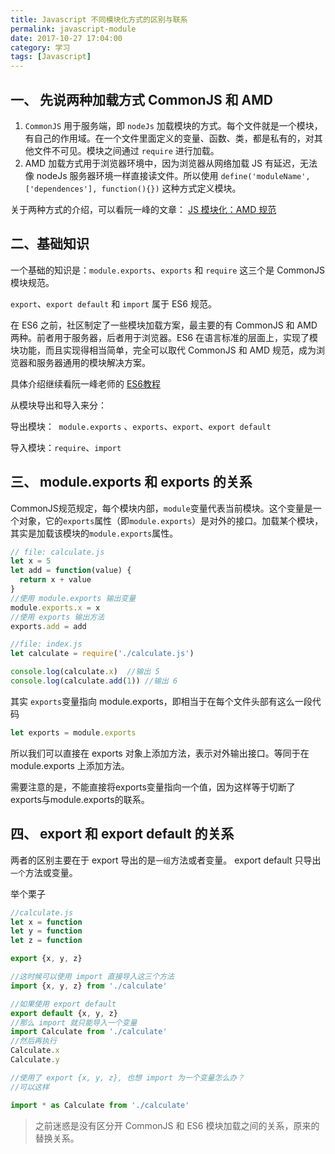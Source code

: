 ```yaml
---
title: Javascript 不同模块化方式的区别与联系
permalink: javascript-module
date: 2017-10-27 17:04:00
category: 学习
tags: [Javascript]
---
```


## 一、 先说两种加载方式 CommonJS 和 AMD

1. `CommonJS` 用于服务端，即 `nodeJs` 加载模块的方式。每个文件就是一个模块，有自己的作用域。在一个文件里面定义的变量、函数、类，都是私有的，对其他文件不可见。模块之间通过 `require` 进行加载。
2. AMD 加载方式用于浏览器环境中，因为浏览器从网络加载 JS 有延迟，无法像 nodeJs 服务器环境一样直接读文件。所以使用 `define('moduleName',['dependences'], function(){})` 这种方式定义模块。

关于两种方式的介绍，可以看阮一峰的文章： [JS 模块化：AMD 规范](http://www.ruanyifeng.com/blog/2012/10/asynchronous_module_definition.html)

## 二、基础知识

一个基础的知识是：`module.exports`、`exports` 和 `require` 这三个是 CommonJS 模块规范。

`export`、`export default` 和 `import` 属于 ES6 规范。  

在 ES6 之前，社区制定了一些模块加载方案，最主要的有 CommonJS 和 AMD 两种。前者用于服务器，后者用于浏览器。ES6 在语言标准的层面上，实现了模块功能，而且实现得相当简单，完全可以取代 CommonJS 和 AMD 规范，成为浏览器和服务器通用的模块解决方案。

具体介绍继续看阮一峰老师的 [ES6教程](http://es6.ruanyifeng.com/#docs/module)

从模块导出和导入来分：

导出模块：` module.exports` 、`exports`、`export`、`export default`

导入模块：`require`、`import`

## 三、 module.exports 和 exports 的关系

CommonJS规范规定，每个模块内部，`module`变量代表当前模块。这个变量是一个对象，它的`exports`属性（即`module.exports`）是对外的接口。加载某个模块，其实是加载该模块的`module.exports`属性。

```javascript
// file: calculate.js
let x = 5
let add = function(value) {
  return x + value
}
//使用 module.exports 输出变量
module.exports.x = x
//使用 exports 输出方法
exports.add = add

//file: index.js
let calculate = require('./calculate.js')

console.log(calculate.x)  //输出 5
console.log(calculate.add(1)) //输出 6
```

其实 `exports`变量指向 module.exports，即相当于在每个文件头部有这么一段代码

```javascript
let exports = module.exports
```

所以我们可以直接在 exports 对象上添加方法，表示对外输出接口。等同于在 module.exports 上添加方法。

需要注意的是，不能直接将exports变量指向一个值，因为这样等于切断了exports与module.exports的联系。



## 四、 export 和 export default 的关系

两者的区别主要在于 export 导出的是`一组`方法或者变量。 export default 只导出`一个`方法或变量。

举个栗子

```javascript
//calculate.js
let x = function
let y = function
let z = function

export {x, y, z}

//这时候可以使用 import 直接导入这三个方法
import {x, y, z} from './calculate'

//如果使用 export default
export default {x, y, z}
//那么 import 就只能导入一个变量
import Calculate from './calculate'
//然后再执行
Calculate.x
Calculate.y

//使用了 export {x, y, z}, 也想 import 为一个变量怎么办？
//可以这样

import * as Calculate from './calculate'

```



> 之前迷惑是没有区分开 CommonJS 和 ES6 模块加载之间的关系，原来的替换关系。